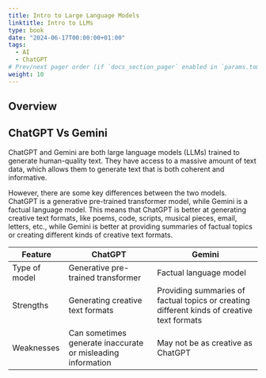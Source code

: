 ```yaml
---
title: Intro to Large Language Models
linktitle: Intro to LLMs
type: book
date: "2024-06-17T00:00:00+01:00"
tags:
  - AI
  - ChatGPT
# Prev/next pager order (if `docs_section_pager` enabled in `params.toml`)
weight: 10
---
```


<!--more-->
## Overview


## ChatGPT Vs Gemini

ChatGPT and Gemini are both large language models (LLMs) trained to generate human-quality text. They have access to a massive amount of text data, which allows them to generate text that is both coherent and informative.

However, there are some key differences between the two models. ChatGPT is a generative pre-trained transformer model, while Gemini is a factual language model. This means that ChatGPT is better at generating creative text formats, like poems,
code, scripts, musical pieces, email, letters, etc., while Gemini is better at providing summaries of factual topics or creating different kinds of creative text formats.

| **Feature**   | **ChatGPT**                                                 | **Gemini**                                                                                 |
|---------------|-------------------------------------------------------------|--------------------------------------------------------------------------------------------|
| Type of model | Generative pre\-trained transformer                         | Factual language model                                                                     |
| Strengths     | Generating creative text formats                            | Providing summaries of factual topics or creating different kinds of creative text formats |
| Weaknesses    | Can sometimes generate inaccurate or misleading information | May not be as creative as ChatGPT |
